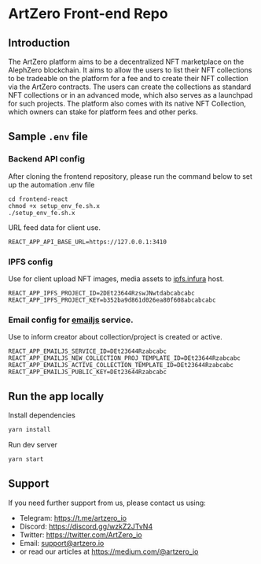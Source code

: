# ArtZero Front-end Repo

## Introduction

The ArtZero platform aims to be a decentralized NFT marketplace on the AlephZero blockchain. It aims to allow the users to list their NFT collections to be tradeable on the platform for a fee and to create their NFT collection via the ArtZero contracts. The users can create the collections as standard NFT collections or in an advanced mode, which also serves as a launchpad for such projects. The platform also comes with its native NFT Collection, which owners can stake for platform fees and other perks.

## Sample `.env` file

### Backend API config

After cloning the frontend repository, please run the command below to set up the automation .env file
```shell
cd frontend-react
chmod +x setup_env_fe.sh.x
./setup_env_fe.sh.x
```
URL feed data for client use.

```
REACT_APP_API_BASE_URL=https://127.0.0.1:3410
```

### IPFS config

Use for client upload NFT images, media assets to [ipfs.infura](ipfs.infura.io) host.

```
REACT_APP_IPFS_PROJECT_ID=2DEt23644RzswJNwtdabcabcabc
REACT_APP_IPFS_PROJECT_KEY=b352ba9d861d026ea80f608abcabcabc
```

### Email config for [emailjs](https://www.emailjs.com/) service.

Use to inform creator about collection/project is created or active.

```
REACT_APP_EMAILJS_SERVICE_ID=DEt23644Rzabcabc
REACT_APP_EMAILJS_NEW_COLLECTION_PROJ_TEMPLATE_ID=DEt23644Rzabcabc
REACT_APP_EMAILJS_ACTIVE_COLLECTION_TEMPLATE_ID=DEt23644Rzabcabc
REACT_APP_EMAILJS_PUBLIC_KEY=DEt23644Rzabcabc
```

## Run the app locally

Install dependencies

```bash
yarn install
```

Run dev server

```bash
yarn start
```

## Support

If you need further support from us, please contact us using:

- Telegram: https://t.me/artzero_io
- Discord: https://discord.gg/wzkZ2JTvN4
- Twitter: https://twitter.com/ArtZero_io
- Email: support@artzero.io
- or read our articles at https://medium.com/@artzero_io
